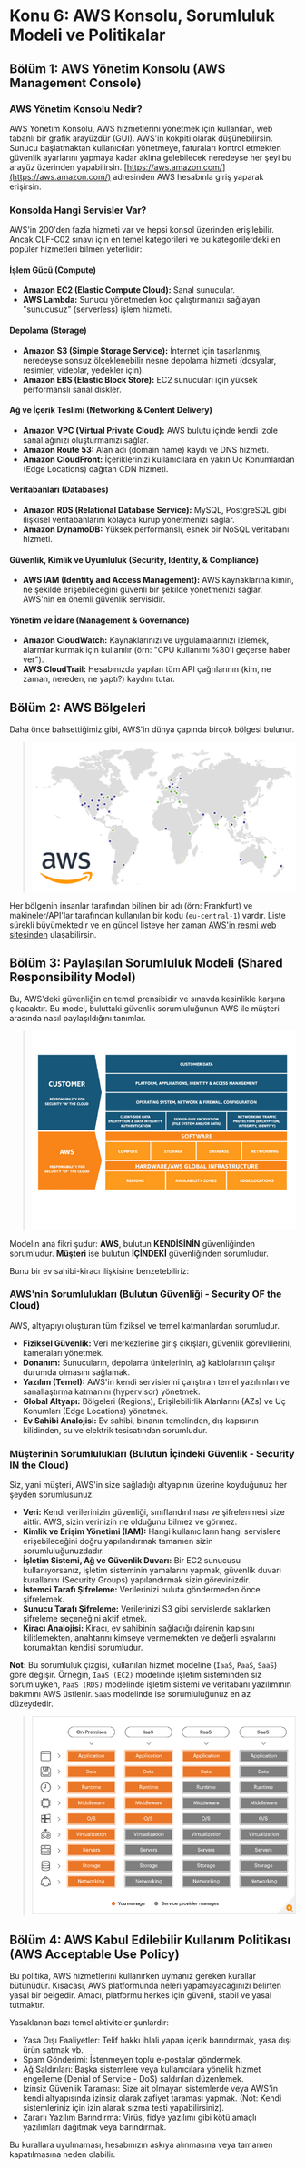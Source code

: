 # Konu 6: AWS Konsolu, Sorumluluk Modeli ve Politikalar

## Bölüm 1: AWS Yönetim Konsolu (AWS Management Console)

### AWS Yönetim Konsolu Nedir?
AWS Yönetim Konsolu, AWS hizmetlerini yönetmek için kullanılan, web tabanlı bir grafik arayüzdür (GUI). AWS'in kokpiti olarak düşünebilirsin. Sunucu başlatmaktan kullanıcıları yönetmeye, faturaları kontrol etmekten güvenlik ayarlarını yapmaya kadar aklına gelebilecek neredeyse her şeyi bu arayüz üzerinden yapabilirsin. [https://aws.amazon.com/](https://aws.amazon.com/) adresinden AWS hesabınla giriş yaparak erişirsin.

### Konsolda Hangi Servisler Var?
AWS'in 200'den fazla hizmeti var ve hepsi konsol üzerinden erişilebilir. Ancak CLF-C02 sınavı için en temel kategorileri ve bu kategorilerdeki en popüler hizmetleri bilmen yeterlidir:

#### İşlem Gücü (Compute)
-   **Amazon EC2 (Elastic Compute Cloud):** Sanal sunucular.
-   **AWS Lambda:** Sunucu yönetmeden kod çalıştırmanızı sağlayan "sunucusuz" (serverless) işlem hizmeti.

#### Depolama (Storage)
-   **Amazon S3 (Simple Storage Service):** İnternet için tasarlanmış, neredeyse sonsuz ölçeklenebilir nesne depolama hizmeti (dosyalar, resimler, videolar, yedekler için).
-   **Amazon EBS (Elastic Block Store):** EC2 sunucuları için yüksek performanslı sanal diskler.

#### Ağ ve İçerik Teslimi (Networking & Content Delivery)
-   **Amazon VPC (Virtual Private Cloud):** AWS bulutu içinde kendi izole sanal ağınızı oluşturmanızı sağlar.
-   **Amazon Route 53:** Alan adı (domain name) kaydı ve DNS hizmeti.
-   **Amazon CloudFront:** İçeriklerinizi kullanıcılara en yakın Uç Konumlardan (Edge Locations) dağıtan CDN hizmeti.

#### Veritabanları (Databases)
-   **Amazon RDS (Relational Database Service):** MySQL, PostgreSQL gibi ilişkisel veritabanlarını kolayca kurup yönetmenizi sağlar.
-   **Amazon DynamoDB:** Yüksek performanslı, esnek bir NoSQL veritabanı hizmeti.

#### Güvenlik, Kimlik ve Uyumluluk (Security, Identity, & Compliance)
-   **AWS IAM (Identity and Access Management):** AWS kaynaklarına kimin, ne şekilde erişebileceğini güvenli bir şekilde yönetmenizi sağlar. AWS'nin en önemli güvenlik servisidir.

#### Yönetim ve İdare (Management & Governance)
-   **Amazon CloudWatch:** Kaynaklarınızı ve uygulamalarınızı izlemek, alarmlar kurmak için kullanılır (örn: "CPU kullanımı %80'i geçerse haber ver").
-   **AWS CloudTrail:** Hesabınızda yapılan tüm API çağrılarının (kim, ne zaman, nereden, ne yaptı?) kaydını tutar.

## Bölüm 2: AWS Bölgeleri
Daha önce bahsettiğimiz gibi, AWS'in dünya çapında birçok bölgesi bulunur.

> ![AWS Bölgeleri Tablosu](img/blog/embed/aws-regions.jpg)

Her bölgenin insanlar tarafından bilinen bir adı (örn: Frankfurt) ve makineler/API'lar tarafından kullanılan bir kodu (`eu-central-1`) vardır. Liste sürekli büyümektedir ve en güncel listeye her zaman [AWS'in resmi web sitesinden](https://aws.amazon.com/tr/about-aws/global-infrastructure/) ulaşabilirsin.

## Bölüm 3: Paylaşılan Sorumluluk Modeli (Shared Responsibility Model)
Bu, AWS'deki güvenliğin en temel prensibidir ve sınavda kesinlikle karşına çıkacaktır. Bu model, buluttaki güvenlik sorumluluğunun AWS ile müşteri arasında nasıl paylaşıldığını tanımlar.


> ![Paylaşılan Sorumluluk Modeli](img/blog/embed/aws-shared-responsibility.png)

Modelin ana fikri şudur:
**AWS**, bulutun **KENDİSİNİN** güvenliğinden sorumludur.
**Müşteri** ise bulutun **İÇİNDEKİ** güvenliğinden sorumludur.

Bunu bir ev sahibi-kiracı ilişkisine benzetebiliriz:

### AWS'nin Sorumlulukları (Bulutun Güvenliği - Security OF the Cloud)
AWS, altyapıyı oluşturan tüm fiziksel ve temel katmanlardan sorumludur.
-   **Fiziksel Güvenlik:** Veri merkezlerine giriş çıkışları, güvenlik görevlilerini, kameraları yönetmek.
-   **Donanım:** Sunucuların, depolama ünitelerinin, ağ kablolarının çalışır durumda olmasını sağlamak.
-   **Yazılım (Temel):** AWS'in kendi servislerini çalıştıran temel yazılımları ve sanallaştırma katmanını (hypervisor) yönetmek.
-   **Global Altyapı:** Bölgeleri (Regions), Erişilebilirlik Alanlarını (AZs) ve Uç Konumları (Edge Locations) yönetmek.
-   **Ev Sahibi Analojisi:** Ev sahibi, binanın temelinden, dış kapısının kilidinden, su ve elektrik tesisatından sorumludur.

### Müşterinin Sorumlulukları (Bulutun İçindeki Güvenlik - Security IN the Cloud)
Siz, yani müşteri, AWS'in size sağladığı altyapının üzerine koyduğunuz her şeyden sorumlusunuz.
-   **Veri:** Kendi verilerinizin güvenliği, sınıflandırılması ve şifrelenmesi size aittir. AWS, sizin verinizin ne olduğunu bilmez ve görmez.
-   **Kimlik ve Erişim Yönetimi (IAM):** Hangi kullanıcıların hangi servislere erişebileceğini doğru yapılandırmak tamamen sizin sorumluluğunuzdadır.
-   **İşletim Sistemi, Ağ ve Güvenlik Duvarı:** Bir EC2 sunucusu kullanıyorsanız, işletim sisteminin yamalarını yapmak, güvenlik duvarı kurallarını (Security Groups) yapılandırmak sizin görevinizdir.
-   **İstemci Tarafı Şifreleme:** Verilerinizi buluta göndermeden önce şifrelemek.
-   **Sunucu Tarafı Şifreleme:** Verilerinizi S3 gibi servislerde saklarken şifreleme seçeneğini aktif etmek.
-   **Kiracı Analojisi:** Kiracı, ev sahibinin sağladığı dairenin kapısını kilitlemekten, anahtarını kimseye vermemekten ve değerli eşyalarını korumaktan kendisi sorumludur.

**Not:** Bu sorumluluk çizgisi, kullanılan hizmet modeline (`IaaS`, `PaaS`, `SaaS`) göre değişir. Örneğin, `IaaS (EC2)` modelinde işletim sisteminden siz sorumluyken, `PaaS (RDS)` modelinde işletim sistemi ve veritabanı yazılımının bakımını AWS üstlenir. `SaaS` modelinde ise sorumluluğunuz en az düzeydedir.

> ![Hizmet Modeli Tipleri](img/blog/embed/aws-cloud-type.jpg)

## Bölüm 4: AWS Kabul Edilebilir Kullanım Politikası (AWS Acceptable Use Policy)
Bu politika, AWS hizmetlerini kullanırken uymanız gereken kurallar bütünüdür. Kısacası, AWS platformunda neleri yapamayacağınızı belirten yasal bir belgedir. Amacı, platformu herkes için güvenli, stabil ve yasal tutmaktır.

Yasaklanan bazı temel aktiviteler şunlardır:
-   Yasa Dışı Faaliyetler: Telif hakkı ihlali yapan içerik barındırmak, yasa dışı ürün satmak vb.
-   Spam Gönderimi: İstenmeyen toplu e-postalar göndermek.
-   Ağ Saldırıları: Başka sistemlere veya kullanıcılara yönelik hizmet engelleme (Denial of Service - DoS) saldırıları düzenlemek.
-   İzinsiz Güvenlik Taraması: Size ait olmayan sistemlerde veya AWS'in kendi altyapısında izinsiz olarak zafiyet taraması yapmak. (Not: Kendi sistemleriniz için izin alarak sızma testi yapabilirsiniz).
-   Zararlı Yazılım Barındırma: Virüs, fidye yazılımı gibi kötü amaçlı yazılımları dağıtmak veya barındırmak.

Bu kurallara uyulmaması, hesabınızın askıya alınmasına veya tamamen kapatılmasına neden olabilir.